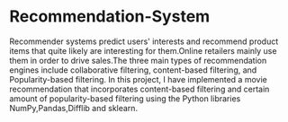 # Recommendation-System
Recommender systems predict users' interests and recommend product items that quite likely are interesting for them.Online retailers mainly use them in order to drive sales.The three main types of recommendation engines include collaborative filtering, content-based filtering, and Popularity-based filtering. In this project,  I have implemented a movie recommendation that incorporates content-based filtering and certain amount of popularity-based filtering using the Python libraries NumPy,Pandas,Difflib and sklearn.
